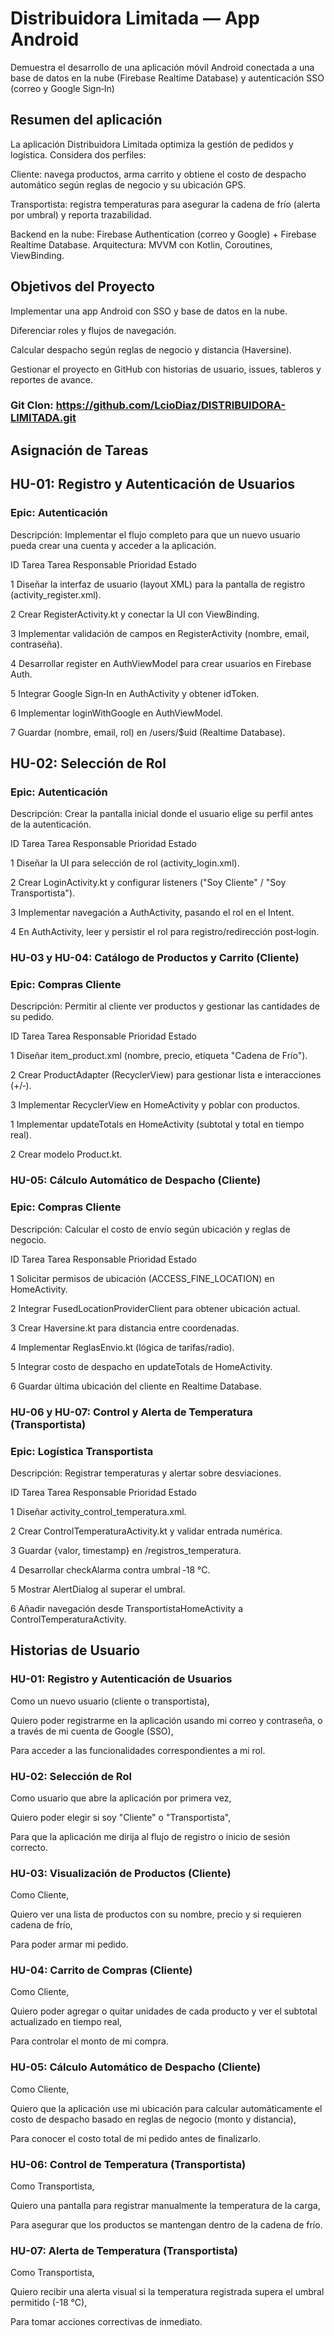   # Distribuidora Limitada — App Android 

Demuestra el desarrollo de una aplicación móvil Android conectada a una base de datos en la nube (Firebase Realtime Database) y autenticación SSO (correo y Google Sign‑In)
## Resumen del aplicación  

La aplicación Distribuidora Limitada optimiza la gestión de pedidos y logística. Considera dos perfiles:

Cliente: navega productos, arma carrito y obtiene el costo de despacho automático según reglas de negocio y su ubicación GPS.

Transportista: registra temperaturas para asegurar la cadena de frío (alerta por umbral) y reporta trazabilidad.

Backend en la nube: Firebase Authentication (correo y Google) + Firebase Realtime Database. Arquitectura: MVVM con Kotlin, Coroutines, ViewBinding.

## Objetivos del Proyecto

Implementar una app Android con SSO y base de datos en la nube.

Diferenciar roles y flujos de navegación.

Calcular despacho según reglas de negocio y distancia (Haversine).

Gestionar el proyecto en GitHub con historias de usuario, issues, tableros y reportes de avance.

### Git Clon: https://github.com/LcioDiaz/DISTRIBUIDORA-LIMITADA.git

## Asignación de Tareas 

## HU-01: Registro y Autenticación de Usuarios

### Epic: Autenticación

Descripción: Implementar el flujo completo para que un nuevo usuario pueda crear una cuenta y acceder a la aplicación.

ID Tarea	Tarea	Responsable	Prioridad	Estado

1	Diseñar la interfaz de usuario (layout XML) para la pantalla de registro (activity_register.xml).	

2	Crear RegisterActivity.kt y conectar la UI con ViewBinding.

3	Implementar validación de campos en RegisterActivity (nombre, email, contraseña).	

4	Desarrollar register en AuthViewModel para crear usuarios en Firebase Auth.	

5	Integrar Google Sign‑In en AuthActivity y obtener idToken.	

6	Implementar loginWithGoogle en AuthViewModel.	

7	Guardar (nombre, email, rol) en /users/$uid (Realtime Database).	

## HU-02: Selección de Rol


### Epic: Autenticación


Descripción: Crear la pantalla inicial donde el usuario elige su perfil antes de la autenticación.

ID Tarea	Tarea	Responsable	Prioridad	Estado

1	Diseñar la UI para selección de rol (activity_login.xml).

2	Crear LoginActivity.kt y configurar listeners ("Soy Cliente" / "Soy Transportista").	

3	Implementar navegación a AuthActivity, pasando el rol en el Intent.

4	En AuthActivity, leer y persistir el rol para registro/redirección post‑login.

### HU-03 y HU-04: Catálogo de Productos y Carrito (Cliente)


### Epic: Compras Cliente

Descripción: Permitir al cliente ver productos y gestionar las cantidades de su pedido.

ID Tarea	Tarea	Responsable	Prioridad	Estado

1	Diseñar item_product.xml (nombre, precio, etiqueta "Cadena de Frío").

2	Crear ProductAdapter (RecyclerView) para gestionar lista e interacciones (+/‑).	

3	Implementar RecyclerView en HomeActivity y poblar con productos.	

1	Implementar updateTotals en HomeActivity (subtotal y total en tiempo real).	

2	Crear modelo Product.kt.	


### HU-05: Cálculo Automático de Despacho (Cliente)


### Epic: Compras Cliente

Descripción: Calcular el costo de envío según ubicación y reglas de negocio.

ID Tarea	Tarea	Responsable	Prioridad	Estado

1	Solicitar permisos de ubicación (ACCESS_FINE_LOCATION) en HomeActivity.

2	Integrar FusedLocationProviderClient para obtener ubicación actual.	

3	Crear Haversine.kt para distancia entre coordenadas.	

4	Implementar ReglasEnvio.kt (lógica de tarifas/radio).

5	Integrar costo de despacho en updateTotals de HomeActivity.	

6	Guardar última ubicación del cliente en Realtime Database.	

### HU-06 y HU-07: Control y Alerta de Temperatura (Transportista)


### Epic: Logística Transportista

Descripción: Registrar temperaturas y alertar sobre desviaciones.

ID Tarea	Tarea	Responsable	Prioridad	Estado

1	Diseñar activity_control_temperatura.xml.

2	Crear ControlTemperaturaActivity.kt y validar entrada numérica.

3	Guardar {valor, timestamp} en /registros_temperatura.	

4	Desarrollar checkAlarma contra umbral ‑18 °C.

5 Mostrar AlertDialog al superar el umbral.

6	Añadir navegación desde TransportistaHomeActivity a ControlTemperaturaActivity.

## Historias de Usuario

### HU-01: Registro y Autenticación de Usuarios

Como un nuevo usuario (cliente o transportista),

Quiero poder registrarme en la aplicación usando mi correo y contraseña, o a través de mi cuenta de Google (SSO),

Para acceder a las funcionalidades correspondientes a mi rol.


### HU-02: Selección de Rol

Como usuario que abre la aplicación por primera vez,

Quiero poder elegir si soy "Cliente" o "Transportista",

Para que la aplicación me dirija al flujo de registro o inicio de sesión correcto.


### HU-03: Visualización de Productos (Cliente)

Como Cliente,

Quiero ver una lista de productos con su nombre, precio y si requieren cadena de frío,

Para poder armar mi pedido.


### HU-04: Carrito de Compras (Cliente)

Como Cliente,

Quiero poder agregar o quitar unidades de cada producto y ver el subtotal actualizado en tiempo real,

Para controlar el monto de mi compra.


### HU-05: Cálculo Automático de Despacho (Cliente)

Como Cliente,

Quiero que la aplicación use mi ubicación para calcular automáticamente el costo de despacho basado en reglas de negocio (monto y distancia),

Para conocer el costo total de mi pedido antes de finalizarlo.


### HU-06: Control de Temperatura (Transportista)

Como Transportista,

Quiero una pantalla para registrar manualmente la temperatura de la carga,

Para asegurar que los productos se mantengan dentro de la cadena de frío.


### HU-07: Alerta de Temperatura (Transportista)

Como Transportista,

Quiero recibir una alerta visual si la temperatura registrada supera el umbral permitido (-18 °C),

Para tomar acciones correctivas de inmediato.
